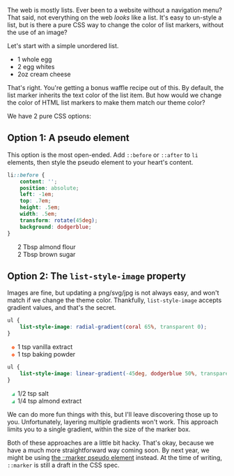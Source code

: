<meta name="categories" content="html, css">
<meta name="media" content="/_assets/media/stack-of-books-on-a-table.jpg" />

The web is mostly lists. Ever been to a website without a navigation menu? That said, not everything on the web *looks* like a list. It's easy to un-style a list, but is there a pure CSS way to change the color of list markers, without the use of an image?

Let's start with a simple unordered list.

<ul>
    <li style="list-style-type: disc">1 whole egg</li>
    <li style="list-style-type: disc">2 egg whites</li>
    <li style="list-style-type: disc">2oz cream cheese</li>
</ul>

That's right. You're getting a bonus waffle recipe out of this. By default, the list marker inherits the text color of the list item. But how would we change the color of HTML list markers to make them match our theme color?

We have 2 pure CSS options:


## Option 1: A pseudo element

This option is the most open-ended. Add `::before` or `::after` to `li` elements, then style the pseudo element to your heart's content.

```css
li::before {
    content: '';
    position: absolute;
    left: -1em;
    top: .7em;
    height: .5em;
    width: .5em;
    transform: rotate(45deg);
    background: dodgerblue;
}
```

<style>
    .pseudo-element-example li {
        list-style: none !important;
    }
    .pseudo-element-example li::before {
        content: '';
        position: absolute;
        left: -1em;
        top: .7em;
        height: .5em;
        width: .5em;
        transform: rotate(45deg);
        background: dodgerblue;
    }
</style>
<ul aria-label="These list item markers should look like blue diamonds." class="pseudo-element-example">
    <li style="list-style-type: disc">2 Tbsp almond flour</li>
    <li style="list-style-type: disc">2 Tbsp brown sugar</li>
</ul>


## Option 2: The `list-style-image` property

Images are fine, but updating a png/svg/jpg is not always easy, and won't match if we change the theme color. Thankfully, `list-style-image` accepts gradient values, and that's the secret.

```css
ul {
    list-style-image: radial-gradient(coral 65%, transparent 0);
}
```
<ul aria-label="These list item markers should be coral colored." style="list-style-image: radial-gradient(coral 65%, transparent 0);">
    <li style="list-style-type: disc">1 tsp vanilla extract</li>
    <li style="list-style-type: disc">1 tsp baking powder</li>
</ul>

```css
ul {
    list-style-image: linear-gradient(-45deg, dodgerblue 50%, transparent 0);
}
```

<ul aria-label="These list item markers should look like gems." style="list-style-image: linear-gradient(-45deg, #44aa77 37%, #66dd99 37%, #99ffbb 63%, transparent 0)">
    <li style="list-style-type: disc">1/2 tsp salt</li>
    <li style="list-style-type: disc">1/4 tsp almond extract</li>
</ul>

We can do more fun things with this, but I'll leave discovering those up to you. Unfortunately, layering multiple gradients won't work. This approach limits you to a single gradient, within the size of the marker box.

Both of these approaches are a little bit hacky. That's okay, because we have a much more straightforward way coming soon.  By next year, we might be using [the ::marker pseudo element](https://developer.mozilla.org/en-US/docs/Web/CSS/::marker) instead. At the time of writing, `::marker` is still a draft in the CSS spec.